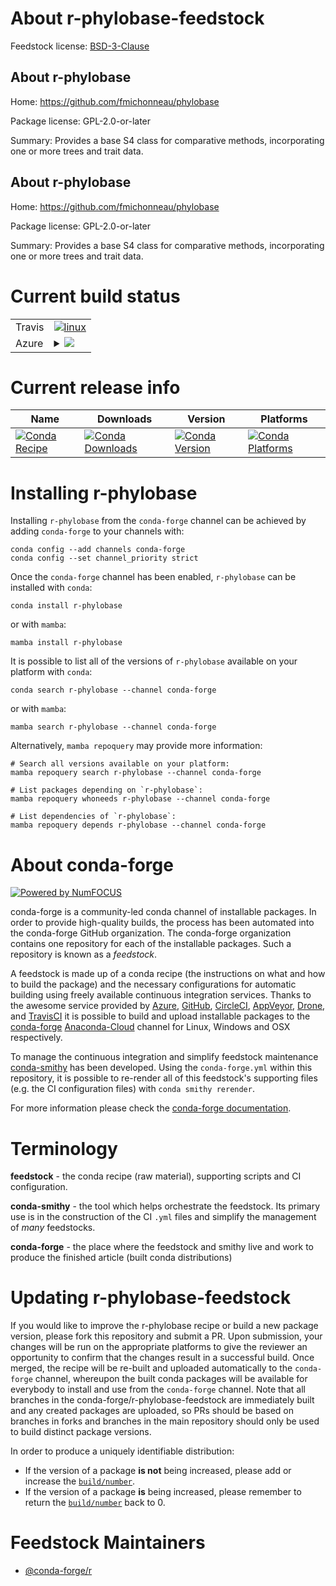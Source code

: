 About r-phylobase-feedstock
===========================

Feedstock license: [BSD-3-Clause](https://github.com/conda-forge/r-phylobase-feedstock/blob/main/LICENSE.txt)


About r-phylobase
-----------------

Home: https://github.com/fmichonneau/phylobase

Package license: GPL-2.0-or-later

Summary: Provides a base S4 class for comparative methods, incorporating one or more trees and trait data.

About r-phylobase
-----------------

Home: https://github.com/fmichonneau/phylobase

Package license: GPL-2.0-or-later

Summary: Provides a base S4 class for comparative methods, incorporating one or more trees and trait data.

Current build status
====================


<table><tr>
    <td>Travis</td>
    <td>
      <a href="https://app.travis-ci.com/conda-forge/r-phylobase-feedstock">
        <img alt="linux" src="https://img.shields.io/travis/com/conda-forge/r-phylobase-feedstock/main.svg?label=Linux">
      </a>
    </td>
  </tr>
    
  <tr>
    <td>Azure</td>
    <td>
      <details>
        <summary>
          <a href="https://dev.azure.com/conda-forge/feedstock-builds/_build/latest?definitionId=9024&branchName=main">
            <img src="https://dev.azure.com/conda-forge/feedstock-builds/_apis/build/status/r-phylobase-feedstock?branchName=main">
          </a>
        </summary>
        <table>
          <thead><tr><th>Variant</th><th>Status</th></tr></thead>
          <tbody><tr>
              <td>linux_64_r_base4.2</td>
              <td>
                <a href="https://dev.azure.com/conda-forge/feedstock-builds/_build/latest?definitionId=9024&branchName=main">
                  <img src="https://dev.azure.com/conda-forge/feedstock-builds/_apis/build/status/r-phylobase-feedstock?branchName=main&jobName=linux&configuration=linux%20linux_64_r_base4.2" alt="variant">
                </a>
              </td>
            </tr><tr>
              <td>linux_64_r_base4.3</td>
              <td>
                <a href="https://dev.azure.com/conda-forge/feedstock-builds/_build/latest?definitionId=9024&branchName=main">
                  <img src="https://dev.azure.com/conda-forge/feedstock-builds/_apis/build/status/r-phylobase-feedstock?branchName=main&jobName=linux&configuration=linux%20linux_64_r_base4.3" alt="variant">
                </a>
              </td>
            </tr><tr>
              <td>linux_aarch64_r_base4.2</td>
              <td>
                <a href="https://dev.azure.com/conda-forge/feedstock-builds/_build/latest?definitionId=9024&branchName=main">
                  <img src="https://dev.azure.com/conda-forge/feedstock-builds/_apis/build/status/r-phylobase-feedstock?branchName=main&jobName=linux&configuration=linux%20linux_aarch64_r_base4.2" alt="variant">
                </a>
              </td>
            </tr><tr>
              <td>linux_aarch64_r_base4.3</td>
              <td>
                <a href="https://dev.azure.com/conda-forge/feedstock-builds/_build/latest?definitionId=9024&branchName=main">
                  <img src="https://dev.azure.com/conda-forge/feedstock-builds/_apis/build/status/r-phylobase-feedstock?branchName=main&jobName=linux&configuration=linux%20linux_aarch64_r_base4.3" alt="variant">
                </a>
              </td>
            </tr><tr>
              <td>linux_ppc64le_r_base4.2</td>
              <td>
                <a href="https://dev.azure.com/conda-forge/feedstock-builds/_build/latest?definitionId=9024&branchName=main">
                  <img src="https://dev.azure.com/conda-forge/feedstock-builds/_apis/build/status/r-phylobase-feedstock?branchName=main&jobName=linux&configuration=linux%20linux_ppc64le_r_base4.2" alt="variant">
                </a>
              </td>
            </tr><tr>
              <td>linux_ppc64le_r_base4.3</td>
              <td>
                <a href="https://dev.azure.com/conda-forge/feedstock-builds/_build/latest?definitionId=9024&branchName=main">
                  <img src="https://dev.azure.com/conda-forge/feedstock-builds/_apis/build/status/r-phylobase-feedstock?branchName=main&jobName=linux&configuration=linux%20linux_ppc64le_r_base4.3" alt="variant">
                </a>
              </td>
            </tr><tr>
              <td>osx_64_r_base4.2</td>
              <td>
                <a href="https://dev.azure.com/conda-forge/feedstock-builds/_build/latest?definitionId=9024&branchName=main">
                  <img src="https://dev.azure.com/conda-forge/feedstock-builds/_apis/build/status/r-phylobase-feedstock?branchName=main&jobName=osx&configuration=osx%20osx_64_r_base4.2" alt="variant">
                </a>
              </td>
            </tr><tr>
              <td>osx_64_r_base4.3</td>
              <td>
                <a href="https://dev.azure.com/conda-forge/feedstock-builds/_build/latest?definitionId=9024&branchName=main">
                  <img src="https://dev.azure.com/conda-forge/feedstock-builds/_apis/build/status/r-phylobase-feedstock?branchName=main&jobName=osx&configuration=osx%20osx_64_r_base4.3" alt="variant">
                </a>
              </td>
            </tr>
          </tbody>
        </table>
      </details>
    </td>
  </tr>
</table>

Current release info
====================

| Name | Downloads | Version | Platforms |
| --- | --- | --- | --- |
| [![Conda Recipe](https://img.shields.io/badge/recipe-r--phylobase-green.svg)](https://anaconda.org/conda-forge/r-phylobase) | [![Conda Downloads](https://img.shields.io/conda/dn/conda-forge/r-phylobase.svg)](https://anaconda.org/conda-forge/r-phylobase) | [![Conda Version](https://img.shields.io/conda/vn/conda-forge/r-phylobase.svg)](https://anaconda.org/conda-forge/r-phylobase) | [![Conda Platforms](https://img.shields.io/conda/pn/conda-forge/r-phylobase.svg)](https://anaconda.org/conda-forge/r-phylobase) |

Installing r-phylobase
======================

Installing `r-phylobase` from the `conda-forge` channel can be achieved by adding `conda-forge` to your channels with:

```
conda config --add channels conda-forge
conda config --set channel_priority strict
```

Once the `conda-forge` channel has been enabled, `r-phylobase` can be installed with `conda`:

```
conda install r-phylobase
```

or with `mamba`:

```
mamba install r-phylobase
```

It is possible to list all of the versions of `r-phylobase` available on your platform with `conda`:

```
conda search r-phylobase --channel conda-forge
```

or with `mamba`:

```
mamba search r-phylobase --channel conda-forge
```

Alternatively, `mamba repoquery` may provide more information:

```
# Search all versions available on your platform:
mamba repoquery search r-phylobase --channel conda-forge

# List packages depending on `r-phylobase`:
mamba repoquery whoneeds r-phylobase --channel conda-forge

# List dependencies of `r-phylobase`:
mamba repoquery depends r-phylobase --channel conda-forge
```


About conda-forge
=================

[![Powered by
NumFOCUS](https://img.shields.io/badge/powered%20by-NumFOCUS-orange.svg?style=flat&colorA=E1523D&colorB=007D8A)](https://numfocus.org)

conda-forge is a community-led conda channel of installable packages.
In order to provide high-quality builds, the process has been automated into the
conda-forge GitHub organization. The conda-forge organization contains one repository
for each of the installable packages. Such a repository is known as a *feedstock*.

A feedstock is made up of a conda recipe (the instructions on what and how to build
the package) and the necessary configurations for automatic building using freely
available continuous integration services. Thanks to the awesome service provided by
[Azure](https://azure.microsoft.com/en-us/services/devops/), [GitHub](https://github.com/),
[CircleCI](https://circleci.com/), [AppVeyor](https://www.appveyor.com/),
[Drone](https://cloud.drone.io/welcome), and [TravisCI](https://travis-ci.com/)
it is possible to build and upload installable packages to the
[conda-forge](https://anaconda.org/conda-forge) [Anaconda-Cloud](https://anaconda.org/)
channel for Linux, Windows and OSX respectively.

To manage the continuous integration and simplify feedstock maintenance
[conda-smithy](https://github.com/conda-forge/conda-smithy) has been developed.
Using the ``conda-forge.yml`` within this repository, it is possible to re-render all of
this feedstock's supporting files (e.g. the CI configuration files) with ``conda smithy rerender``.

For more information please check the [conda-forge documentation](https://conda-forge.org/docs/).

Terminology
===========

**feedstock** - the conda recipe (raw material), supporting scripts and CI configuration.

**conda-smithy** - the tool which helps orchestrate the feedstock.
                   Its primary use is in the construction of the CI ``.yml`` files
                   and simplify the management of *many* feedstocks.

**conda-forge** - the place where the feedstock and smithy live and work to
                  produce the finished article (built conda distributions)


Updating r-phylobase-feedstock
==============================

If you would like to improve the r-phylobase recipe or build a new
package version, please fork this repository and submit a PR. Upon submission,
your changes will be run on the appropriate platforms to give the reviewer an
opportunity to confirm that the changes result in a successful build. Once
merged, the recipe will be re-built and uploaded automatically to the
`conda-forge` channel, whereupon the built conda packages will be available for
everybody to install and use from the `conda-forge` channel.
Note that all branches in the conda-forge/r-phylobase-feedstock are
immediately built and any created packages are uploaded, so PRs should be based
on branches in forks and branches in the main repository should only be used to
build distinct package versions.

In order to produce a uniquely identifiable distribution:
 * If the version of a package **is not** being increased, please add or increase
   the [``build/number``](https://docs.conda.io/projects/conda-build/en/latest/resources/define-metadata.html#build-number-and-string).
 * If the version of a package **is** being increased, please remember to return
   the [``build/number``](https://docs.conda.io/projects/conda-build/en/latest/resources/define-metadata.html#build-number-and-string)
   back to 0.

Feedstock Maintainers
=====================

* [@conda-forge/r](https://github.com/conda-forge/r/)

